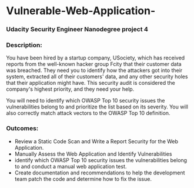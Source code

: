 # Vulnerable-Web-Application-
<h3>Udacity Security Engineer Nanodegree project 4</h3>
<p>
  <h3>Description:</h3>
You have been hired by a startup company, USociety, which has received reports from the well-known hacker group Fcity that their customer data was breached. They need you to identify how the attackers got into their system, extracted all of their customers' data, and any other security holes that their application might have. This security audit is considered the company's highest priority, and they need your help.

You will need to identify which OWASP Top 10 security issues the vulnerabilities belong to and prioritize the list based on its severity. You will also correctly match attack vectors to the OWASP Top 10 definition.
</p>

<p>
  <h3>Outcomes:</h3>
 <ul>
<li>  
Review a Static Code Scan and Write a Report Security for the Web Application.
</li>
  <li>
Manually Assess the Web Application and Identify Vulnerabilities
  </li> 
   <li>
identify which OWASP Top 10 security issues the vulnerabilities belong to and conduct a manual web application test.
   </li>
   <li>
Create documentation and recommendations to help the development team patch the code and determine how to fix the issue.
   </li>
 </ul>
</p>
